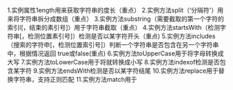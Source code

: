 1.实例属性1ength用来获取字符串的度长（重点）
2.实例方法split（‘分隔符'）用来将字符串拆分成数组（重点）
3.实例方法substring（需要截取的第一个字符的索引l[，结束的素引号]）用于字符串截取（重点）
4.实例方法startsWith（检测字符串[，检测位置素引号]）检测是否以某字符开头（重点)
5.实例方法includes（搜索的字符申[，检测位置索引号]）判断一个字符串是否包含在另一个字符串中，根据情况返回
true或false(重点)
6.实例方法toUpperCase用于将字母转换成大写
7.实例方法toLowerCase用于将就转换成小写
8.实例方法indexof检测是否包含某字符
9.实例方法endsWith检测是否以某字符结尾
10.实例方法replace用于替换字符串，支持正则匹配
11.实例方法match用于